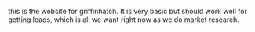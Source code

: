 this is the website for griffinhatch.  It is very basic but should work well for getting leads, which is all we want right now as we do market research.